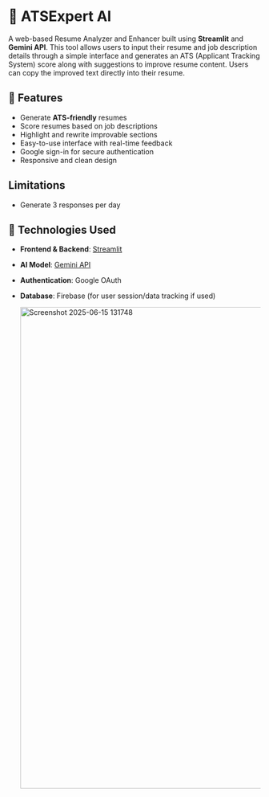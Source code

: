 # 📝 ATSExpert AI

A web-based Resume Analyzer and Enhancer built using **Streamlit** and **Gemini API**. This tool allows users to input their resume and job description details through a simple interface and generates an ATS (Applicant Tracking System) score along with suggestions to improve resume content. Users can copy the improved text directly into their resume.

## 🔧 Features

- Generate **ATS-friendly** resumes
- Score resumes based on job descriptions
- Highlight and rewrite improvable sections
- Easy-to-use interface with real-time feedback
- Google sign-in for secure authentication
- Responsive and clean design

## Limitations

- Generate 3 responses per day

## 🚀 Technologies Used

- **Frontend & Backend**: [Streamlit](https://streamlit.io/)
- **AI Model**: [Gemini API](https://deepmind.google/technologies/gemini/)
- **Authentication**: Google OAuth
- **Database**: Firebase (for user session/data tracking if used)

  <img width="959" alt="Screenshot 2025-06-15 131748" src="https://github.com/user-attachments/assets/89dc4550-8e15-4998-8d0f-85d48cf64784" />
